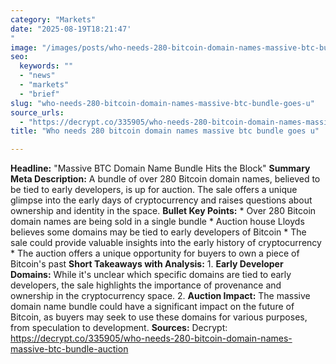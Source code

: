 ```yaml
---
category: "Markets"
date: "2025-08-19T18:21:47'"
image: "/images/posts/who-needs-280-bitcoin-domain-names-massive-btc-bundle-goes-u.png"
seo:
  keywords: ""
  - "news"
  - "markets"
  - "brief"
slug: "who-needs-280-bitcoin-domain-names-massive-btc-bundle-goes-u"
source_urls:
  - "https://decrypt.co/335905/who-needs-280-bitcoin-domain-names-massive-btc-bundle-auction"
title: "Who needs 280 bitcoin domain names massive btc bundle goes u"

---
```


**Headline:** "Massive BTC Domain Name Bundle Hits the Block"  **Summary Meta Description:** A bundle of over 280 Bitcoin domain names, believed to be tied to early developers, is up for auction. The sale offers a unique glimpse into the early days of cryptocurrency and raises questions about ownership and identity in the space.  **Bullet Key Points:**  * Over 280 Bitcoin domain names are being sold in a single bundle * Auction house Lloyds believes some domains may be tied to early developers of Bitcoin * The sale could provide valuable insights into the early history of cryptocurrency * The auction offers a unique opportunity for buyers to own a piece of Bitcoin's past  **Short Takeaways with Analysis:**  1. **Early Developer Domains:** While it's unclear which specific domains are tied to early developers, the sale highlights the importance of provenance and ownership in the cryptocurrency space. 2. **Auction Impact:** The massive domain name bundle could have a significant impact on the future of Bitcoin, as buyers may seek to use these domains for various purposes, from speculation to development.  **Sources:** Decrypt: https://decrypt.co/335905/who-needs-280-bitcoin-domain-names-massive-btc-bundle-auction